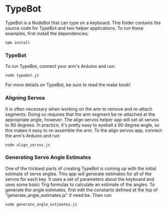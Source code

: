 TypeBot
=======

TypeBot is a NodeBot that can type on a keyboard. This folder contains the source code for TypeBot and two helper applications. To run these examples, first install the dependencies:

```
npm install
```

### TypeBot

To run TypeBot, connect your arm's Arduino and run:

```
node typebot.js
````

For more details on TypeBot, be sure to read the make book!

### Aligning Servos

It is often necessary when working on the arm to remove and re-attach segments. Doing so requires that the arm segment be re-attached at the appropriate angle, however. The align servos helper app will set all servos to 90 degrees. In practice, it's pretty easy to eyeball a 90 degree angle, so this makes it easy to re-assemble the arm. To the align servos app, connect the arm's Arduino and run:

```
node align_servos.js
```

### Generating Servo Angle Estimates

One of the trickiest parts of creating TypeBot is coming up with the initial estimate of servo angles. This app will generate estimates for all of the servos for each key. It uses a set of parameters about the keyboard and uses some basic Trig formulas to calculate an estimate of the angles. To generate the angle estimates, first edit the constants defined at the top of "generate_angle_estimates.js" if need be. Then run:

```
node generate_angle_estimates.js
```